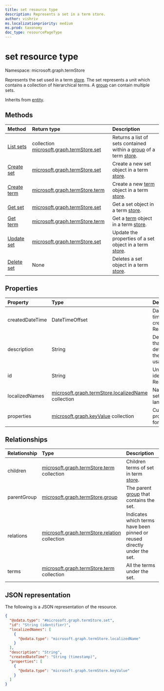 ```yaml
---
title: set resource type
description: Represents a set in a term store.
author: vishriv
ms.localizationpriority: medium
ms.prod: taxonomy
doc_type: resourcePageType
---
```


# set resource type

Namespace: microsoft.graph.termStore

Represents the set used in a term [store]. The set represents a unit which contains a collection of hierarchical terms. A [group] can contain multiple sets.

Inherits from [entity](../resources/entity.md).

## Methods

| Method                                           | Return type                                                      | Description                                                          |
| :----------------------------------------------- | :--------------------------------------------------------------- | :------------------------------------------------------------------- |
| [List sets](../api/termstore-group-list-sets.md) | collection [microsoft.graph.termStore.set]                       | Returns a list of sets contained within a [group] of a term [store]. |
| [Create set](../api/termstore-set-post.md)       | [microsoft.graph.termStore.set](../resources/termstore-set.md)   | Create a new set object in a term [store].                           |
| [Create term](../api/termstore-term-post.md)     | [microsoft.graph.termStore.term](../resources/termstore-term.md) | Create a new [term] object in a term [store].                        |
| [Get set](../api/termstore-set-get.md)           | [microsoft.graph.termStore.set](../resources/termstore-set.md)   | Get a set object in a term [store].                                  |
| [Get term](../api/termstore-term-get.md)         | [microsoft.graph.termStore.term](../resources/termstore-term.md) | Get a [term] object in a term [store].                               |
| [Update set](../api/termstore-set-update.md)     | [microsoft.graph.termStore.set](../resources/termstore-set.md)   | Update the properties of a set object in a term [store].             |
| [Delete set](../api/termstore-set-delete.md)     | None                                                             | Deletes a set object in a term [store].                              |

## Properties

| Property        | Type                                                                                          | Description                                       |
| :-------------- | :-------------------------------------------------------------------------------------------- | :------------------------------------------------ |
| createdDateTime | DateTimeOffset                                                                                | Date and time of set creation. Read-only.         |
| description     | String                                                                                        | Description that gives details on the term usage. |
| id              | String                                                                                        | Unique identifier. Read-only.                     |
| localizedNames  | [microsoft.graph.termStore.localizedName](../resources/termstore-localizedname.md) collection | Name of the set for each languageTag.             |
| properties      | [microsoft.graph.keyValue](../resources/keyvalue.md) collection                               | Custom properties for the set.                    |

## Relationships

| Relationship | Type                                                                                | Description                                                              |
| :----------- | :---------------------------------------------------------------------------------- | :----------------------------------------------------------------------- |
| children     | [microsoft.graph.termStore.term](../resources/termstore-term.md) collection         | Children terms of set in term [store].                                   |
| parentGroup  | [microsoft.graph.termStore.group](../resources/termstore-group.md)                  | The parent [group] that contains the set.                                |
| relations    | [microsoft.graph.termStore.relation](../resources/termstore-relation.md) collection | Indicates which terms have been pinned or reused directly under the set. |
| terms        | [microsoft.graph.termStore.term](../resources/termstore-term.md) collection         | All the terms under the set.                                             |

## JSON representation

The following is a JSON representation of the resource.

<!-- {
  "blockType": "resource",
  "keyProperty": "id",
  "@odata.type": "microsoft.graph.termStore.set",
  "baseType": "microsoft.graph.entity",
  "openType": false
}
-->

```json
{
  "@odata.type": "#microsoft.graph.termStore.set",
  "id": "String (identifier)",
  "localizedNames": [
    {
      "@odata.type": "microsoft.graph.termStore.localizedName"
    }
  ],
  "description": "String",
  "createdDateTime": "String (timestamp)",
  "properties": [
    {
      "@odata.type": "microsoft.graph.termStore.keyValue"
    }
  ]
}
```

[microsoft.graph.termStore.term]: termstore-term.md
[microsoft.graph.termStore.set]: termstore-set.md
[microsoft.graph.termStore.group]: termstore-group.md
[microsoft.graph.termStore.relation]: termstore-relation.md
[microsoft.graph.termStore.store]: termstore-store.md
[microsoft.graph.termStore.localizedName]: termstore-localizedname.md
[store]: ../resources/termstore-store.md
[group]: ../resources/termstore-group.md
[set]: ../resources/termstore-set.md
[term]: ../resources/termstore-term.md

<!--
{
  "type": "#page.annotation",
  "description": "TermSet is the entity containing the particular taxonomy for a tenant",
  "keywords": "termSet,facet,resource",
  "section": "documentation",
  "tocPath": "TermSet",
  "tocBookmarks": {
    "Resources/termStore.set": "#"
  },
  "suppressions": []
}
-->
